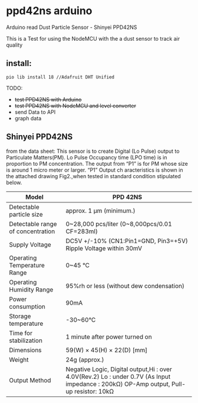 # ppd42ns arduino
Arduino read Dust Particle Sensor - Shinyei PPD42NS

This is a Test for using the NodeMCU with the a dust sensor to track air quality

## install:
```
pio lib install 18 //Adafruit DHT Unified
```

TODO:
* ~~test PPD42NS with Arduino~~
* ~~test PPD42NS with NodeMCU and level converter~~
* send Data to API
* graph data

## Shinyei PPD42NS

from the data sheet:
This sensor is to create Digital (Lo Pulse) output to Particulate Matters(PM). Lo Pulse Occupancy time (LPO
time) is in proportion to PM concentration. The output from “P1” is for PM whose size is around 1 micro meter
or larger. “P1” Output ch
aracteristics is shown in the attached drawing
Fig2.,when tested in standard
condition stipulated below.

| Model | PPD 42NS |
|---|---|
| Detectable particle size | approx. 1 μm (minimum.) |
| Detectable  range  of  concentration  | 0~28,000 pcs/liter (0~8,000pcs/0.01 CF=283ml) |
| Supply  Voltage  | DC5V +/-10%    (CN1:Pin1=GND, Pin3=+5V) Ripple Voltage within 30mV |
| Operating Temperature Range  | 0~45 °C |
| Operating  Humidity  Range  | 95%rh or less (without dew condensation) |
| Power  consumption  | 90mA |
| Storage temperature  | -30~60°C |
| Time for stabilization  | 1 minute after power turned on |
| Dimensions | 59(W) × 45(H) × 22(D) [mm] |
| Weight  | 24g (approx.) |
| Output Method | Negative Logic, Digital output,Hi : over 4.0V(Rev.2)    Lo : under 0.7V (As Input impedance : 200kΩ) OP-Amp output, Pull-up resistor: 10kΩ |
